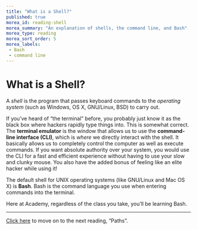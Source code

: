 ```yaml
---
title: "What is a Shell?"
published: true
morea_id: reading-shell
morea_summary: "An explanation of shells, the command line, and Bash"
morea_type: reading
morea_sort_order: 5
morea_labels:
 - Bash
 - command line
---
```


# What is a Shell?

A _shell_ is the program that passes keyboard commands to the _operating system_ (such as Windows, OS X, GNU/Linux, BSD) to carry out.

If you’ve heard of “the terminal” before, you probably just know it as the black box where hackers rapidly type things into. This is somewhat correct. The **terminal emulator** is the window that allows us to use the **command-line interface (CLI)**, which is _where_ we directly interact with the shell. It basically allows us to completely control the computer as well as execute commands. If you want absolute authority over your system, you would use the CLI for a fast and efficient experience without having to use your slow and clunky mouse. You also have the added bonus of feeling like an elite hacker while using it!

The default shell for UNIX operating systems (like GNU/Linux and Mac OS X) is **Bash**. Bash is the command language you use when entering commands into the terminal.

Here at Academy, regardless of the class you take, you’ll be learning Bash.

---

[Click here](https://junior-devleague.github.io/JDLA-GNU-Linux-and-Python/morea/2_Intro_to_Command_Line/reading-paths.html) to move on to the next reading, “Paths”.

<br>
